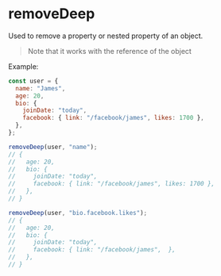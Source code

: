 # removeDeep

Used to remove a property or nested property of an object.

> Note that it works with the reference of the object

Example:

```js
const user = {
  name: "James",
  age: 20,
  bio: {
    joinDate: "today",
    facebook: { link: "/facebook/james", likes: 1700 },
  },
};

removeDeep(user, "name");
// {
//   age: 20,
//   bio: {
//     joinDate: "today",
//     facebook: { link: "/facebook/james", likes: 1700 },
//   },
// }

removeDeep(user, "bio.facebook.likes");
// {
//   age: 20,
//   bio: {
//     joinDate: "today",
//     facebook: { link: "/facebook/james",  },
//   },
// }
```
